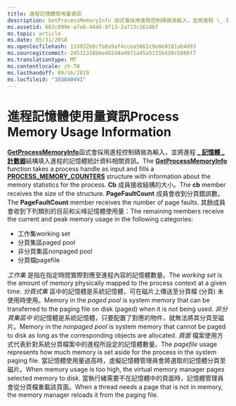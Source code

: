 ```yaml
---
title: 進程記憶體使用量資訊
description: GetProcessMemoryInfo 函式會採用進程控制碼做為輸入，並將進程 \_ 記憶體 \_ 計數器結構填入進程的記憶體統計資料相關資訊。
ms.assetid: 683c899e-a7e8-4440-8f13-2a713c1618bf
ms.topic: article
ms.date: 05/31/2018
ms.openlocfilehash: 133032b8cfb8a9af4ccea5661c9e0e0181ab4d93
ms.sourcegitcommit: 2d531328b6ed82d4ad971a45a5131b430c5866f7
ms.translationtype: MT
ms.contentlocale: zh-TW
ms.lasthandoff: 09/16/2019
ms.locfileid: "103840491"
---
```

# <a name="process-memory-usage-information"></a><span data-ttu-id="bb727-103">進程記憶體使用量資訊</span><span class="sxs-lookup"><span data-stu-id="bb727-103">Process Memory Usage Information</span></span>

<span data-ttu-id="bb727-104">[**GetProcessMemoryInfo**](/windows/desktop/api/Psapi/nf-psapi-getprocessmemoryinfo)函式會採用進程控制碼做為輸入，並將進程 [**\_ 記憶體 \_ 計數器**](/windows/desktop/api/Psapi/ns-psapi-process_memory_counters)結構填入進程的記憶體統計資料相關資訊。</span><span class="sxs-lookup"><span data-stu-id="bb727-104">The [**GetProcessMemoryInfo**](/windows/desktop/api/Psapi/nf-psapi-getprocessmemoryinfo) function takes a process handle as input and fills a [**PROCESS\_MEMORY\_COUNTERS**](/windows/desktop/api/Psapi/ns-psapi-process_memory_counters) structure with information about the memory statistics for the process.</span></span> <span data-ttu-id="bb727-105">**Cb** 成員接收結構的大小。</span><span class="sxs-lookup"><span data-stu-id="bb727-105">The **cb** member receives the size of the structure.</span></span> <span data-ttu-id="bb727-106">**PageFaultCount** 成員會收到分頁錯誤數。</span><span class="sxs-lookup"><span data-stu-id="bb727-106">The **PageFaultCount** member receives the number of page faults.</span></span> <span data-ttu-id="bb727-107">其餘成員會收到下列類別的目前和尖峰記憶體使用量：</span><span class="sxs-lookup"><span data-stu-id="bb727-107">The remaining members receive the current and peak memory usage in the following categories:</span></span>

-   <span data-ttu-id="bb727-108">工作集</span><span class="sxs-lookup"><span data-stu-id="bb727-108">working set</span></span>
-   <span data-ttu-id="bb727-109">分頁集區</span><span class="sxs-lookup"><span data-stu-id="bb727-109">paged pool</span></span>
-   <span data-ttu-id="bb727-110">非分頁集區</span><span class="sxs-lookup"><span data-stu-id="bb727-110">nonpaged pool</span></span>
-   <span data-ttu-id="bb727-111">分頁檔</span><span class="sxs-lookup"><span data-stu-id="bb727-111">pagefile</span></span>

<span data-ttu-id="bb727-112">*工作集* 是指在指定時間實際對應至進程內容的記憶體數量。</span><span class="sxs-lookup"><span data-stu-id="bb727-112">The *working set* is the amount of memory physically mapped to the process context at a given time.</span></span> <span data-ttu-id="bb727-113">*分頁式集* 區中的記憶體是系統記憶體，可在磁片上傳送至分頁檔 (分頁) 未使用時使用。</span><span class="sxs-lookup"><span data-stu-id="bb727-113">Memory in the *paged pool* is system memory that can be transferred to the paging file on disk (paged) when it is not being used.</span></span> <span data-ttu-id="bb727-114">*非分頁集區中* 的記憶體是系統記憶體，只要配置了對應的物件，就無法將其分頁至磁片。</span><span class="sxs-lookup"><span data-stu-id="bb727-114">Memory in the *nonpaged pool* is system memory that cannot be paged to disk as long as the corresponding objects are allocated.</span></span> <span data-ttu-id="bb727-115">*頁面* 檔案使用方式代表針對系統分頁檔案中的進程所設定的記憶體數量。</span><span class="sxs-lookup"><span data-stu-id="bb727-115">The *pagefile* usage represents how much memory is set aside for the process in the system paging file.</span></span> <span data-ttu-id="bb727-116">當記憶體使用量過高時，虛擬記憶體管理員會將選取的記憶體分頁至磁片。</span><span class="sxs-lookup"><span data-stu-id="bb727-116">When memory usage is too high, the virtual memory manager pages selected memory to disk.</span></span> <span data-ttu-id="bb727-117">當執行緒需要不在記憶體中的頁面時，記憶體管理員會從分頁檔重載該頁面。</span><span class="sxs-lookup"><span data-stu-id="bb727-117">When a thread needs a page that is not in memory, the memory manager reloads it from the paging file.</span></span>

 

 




